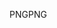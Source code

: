 <span data-ttu-id="3f13f-101">PNG</span><span class="sxs-lookup"><span data-stu-id="3f13f-101">PNG</span></span>